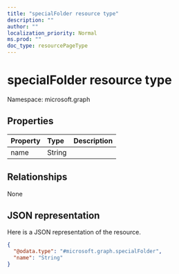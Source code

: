 ```yaml
---
title: "specialFolder resource type"
description: ""
author: ""
localization_priority: Normal
ms.prod: ""
doc_type: resourcePageType
---
```


# specialFolder resource type


Namespace: microsoft.graph



## Properties
|Property|Type|Description|
|:---|:---|:---|
|name|String||

## Relationships
None

## JSON representation
Here is a JSON representation of the resource.
<!-- {
  "blockType": "resource",
  "@odata.type": "microsoft.graph.specialFolder"
}
-->
``` json
{
  "@odata.type": "#microsoft.graph.specialFolder",
  "name": "String"
}
```

